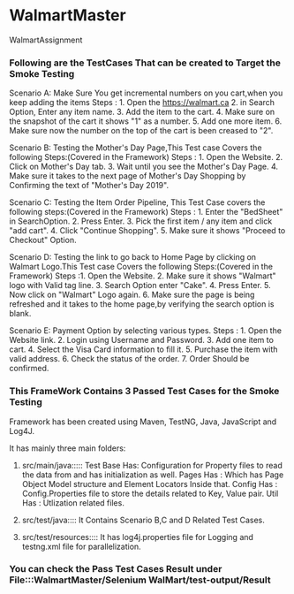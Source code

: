 # WalmartMaster
WalmartAssignment

### Following are the TestCases That can be created to Target the Smoke Testing ###
Scenario A: Make Sure You get incremental numbers on you cart,when you keep adding the items
Steps : 1. Open the https://walmart.ca
	2. in Search Option, Enter any item name.
	3. Add the item to the cart.
	4. Make sure on the snapshot of the cart it shows "1" as a number.
	5. Add one more item.
	6. Make sure now the number on the top of the cart is been creased to "2".

Scenario B: Testing the Mother's Day Page,This Test case Covers the following Steps:(Covered in the Framework)
Steps : 1. Open the Website.
 	2. Click on Mother's Day tab.
 	3. Wait until you see the Mother's Day Page.
	4. Make sure it takes to the next page of Mother's Day Shopping by Confirming the text of "Mother's Day 2019".

Scenario C: Testing the Item Order Pipeline, This Test Case covers the following steps:(Covered in the Framework)
Steps : 1. Enter the "BedSheet" in SearchOption.
 	2. Press Enter.
 	3. Pick the first item / any item and click "add cart".
 	4. Click "Continue Shopping".
 	5. Make sure it shows "Proceed to Checkout" Option.


Scenario D: Testing the link to go back to Home Page by clicking on Walmart Logo.This Test case Covers the following Steps:(Covered in the Framework)
 Steps :1. Open the Website.
 	2. Make sure it shows "Walmart" logo with Valid tag line.
 	3. Search Option enter "Cake".
 	4. Press Enter.
 	5. Now click on "Walmart" Logo again.
 	6. Make sure the page is being refreshed and it takes to the home page,by verifying the search option is blank.

Scenario E: Payment Option by selecting various types.
Steps : 1. Open the Website link.
	2. Login using Username and Password.
	3. Add one item to cart.
	4. Select the Visa Card information to fill it.
	5. Purchase the item with valid address.
	6. Check the status of the order.
	7. Order Should be confirmed.
	
### This FrameWork Contains 3 Passed Test Cases for the Smoke Testing ###
Framework has been created using Maven, TestNG, Java, JavaScript and Log4J.

It has mainly three main folders:
1. src/main/java:::::
Test Base Has: Configuration for Property files to read the data from and has initialization as well.
Pages Has : Which has Page Object Model structure and Element Locators Inside that.
Config Has : Config.Properties file to store the details related to Key, Value pair.
Util Has : Utlization related files.

2. src/test/java::::
It Contains Scenario B,C and D Related Test Cases.

3. src/test/resources::::
It has log4j.properties file for Logging and testng.xml file for parallelization.

### You can check the Pass Test Cases Result under File:::WalmartMaster/Selenium WalMart/test-output/Result ###


